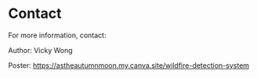 # Contact

For more information, contact:

Author: Vicky Wong

Poster: https://astheautumnmoon.my.canva.site/wildfire-detection-system
